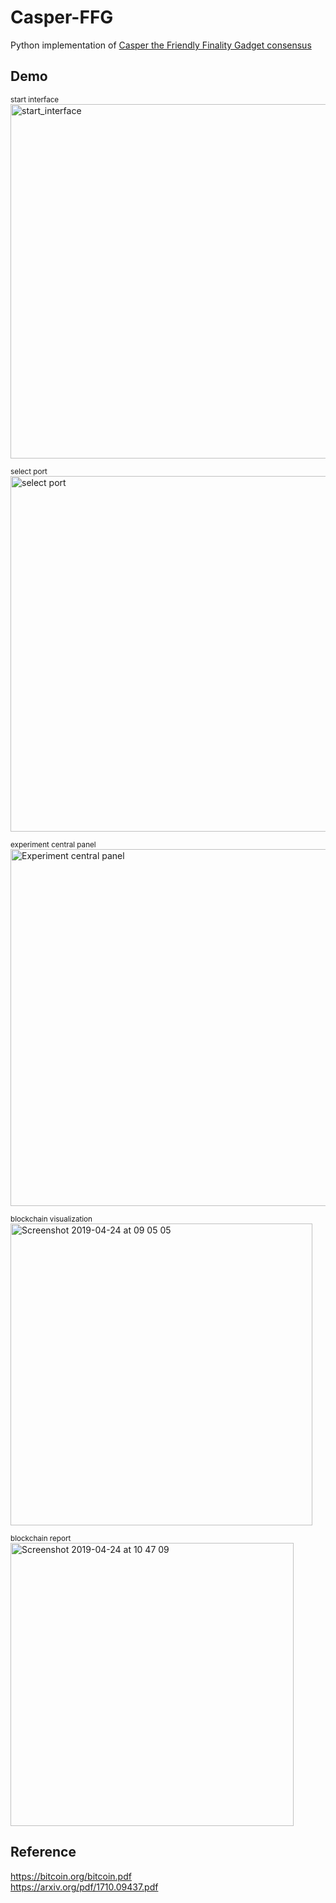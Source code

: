 # Casper-FFG
Python implementation of [Casper the Friendly Finality Gadget consensus](https://arxiv.org/pdf/1710.09437.pdf)

## Demo
<sub> start interface </sub>  
<img width="567" alt="start_interface" src="https://user-images.githubusercontent.com/38242437/184260628-2c94ce18-0f3c-4e19-b778-c096a18152c9.png">

<sub> select port </sub>  
<img width="569" alt="select port" src="https://user-images.githubusercontent.com/38242437/184260617-a381d36f-580c-4fb1-b132-1b972f5b4323.png">

<sub> experiment central panel </sub>  
<img width="571" alt="Experiment central panel" src="https://user-images.githubusercontent.com/38242437/184260623-1b6c3a92-94cf-45ab-81d2-d841f7aae2d4.png">

<sub> blockchain visualization </sub>  
<img width="483" alt="Screenshot 2019-04-24 at 09 05 05" src="https://user-images.githubusercontent.com/38242437/184261106-5ca806b8-db5b-4f21-a108-703f0a8877a1.png">

<sub> blockchain report </sub>  
<img width="453" alt="Screenshot 2019-04-24 at 10 47 09" src="https://user-images.githubusercontent.com/38242437/184261194-c861e6ca-f5f9-45a6-87c0-b99ad3b71acc.png">

## Reference
https://bitcoin.org/bitcoin.pdf  
https://arxiv.org/pdf/1710.09437.pdf
